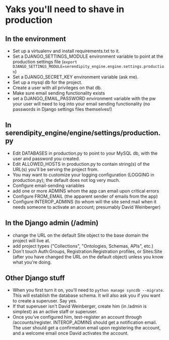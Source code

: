 # Yaks you'll need to shave in production

## In the environment
* Set up a virtualenv and install requirements.txt to it.
* Set a DJANGO_SETTINGS_MODULE environment variable to point at the
  production settings file 
  (`export DJANGO_SETTINGS_MODULE=serendipity_engine.engine.settings.production`)
* Set a DJANGO_SECRET_KEY environment variable (ask me).
* Set up a mysql db for the project.
* Create a user with all privileges on that db.
* Make sure email sending functionality exists
* set a DJANGO_EMAIL_PASSWORD environment variable with the pw your
  user will need to log into your email sending functionality (no
  passwords in Django settings files themselves!)

## In serendipity_engine/engine/settings/production.py
* Edit DATABASES in production.py to point to your MySQL db, with the user
  and password you created.
* Edit ALLOWED_HOSTS in production.py to contain string(s) of the URL(s)
  you'll be serving the project from.
* You may want to customize your logging configuration (LOGGING in
  production.py); the default does not log very much.
* Configure email-sending variables
* add one or more ADMINS whom the app can email upon critical errors
* Configure FROM_EMAIL (the apparent sender of emails from the app)
* Configure INTEROP_ADMINS (to whom will the site send mail when it needs
  someone to activate an account; presumably David Weinberger)

## In the Django admin (/admin)
* change the URL on the default Site object to the base domain
  the project will live at.
* add project types ("Collections", "Ontologies, Schemas, APIs",
  etc.)
* Don't touch Auth:Groups, Registration:Registration profiles, or Sites:Site 
  (after you have changed the URL on the default object) unless you know
  what you're doing.
  
## Other Django stuff
* When you first turn it on, you'll need to `python manage syncdb --migrate`.
  This will establish the database schema.  It will also ask you if you want
  to create a superuser.  Say yes.
* If that superuser isn't David Weinberger, create him (in /admin is simplest) 
  as an active staff or superuser.
* Once you've configured him, test-register an account through
  /accounts/register. INTEROP_ADMINS should get a notification email. The user 
  should get a confirmation email upon registering the account, and a
  welcome email once David activates the account.

